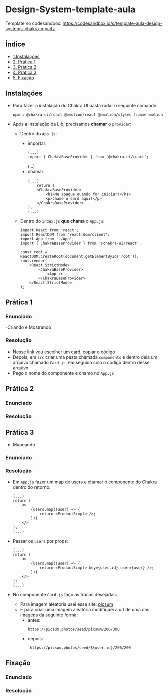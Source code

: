 # Design-System-template-aula

Template no codesandbox:
https://codesandbox.io/s/template-aula-design-systems-chakra-mpcifz

## Índice

-   [1.Instalações](#instalações)
-   [2. Prática 1](#prática-1)
-   [3. Prática 2](#prática-2)
-   [4. Prática 3](#prática-3)
-   [5. Fixação](#fixação)

## Instalações

-   Para fazer a instalação do Chakra UI basta rodar o seguinte comando:

    ```
    npm i @chakra-ui/react @emotion/react @emotion/styled framer-motion
    ```

-   Após a instalação da Lib, precisamos **chamar** o `provider`:

    -   Dentro do `App.js`:
        -   importar:
            ```
            (...)
            import { ChakraBaseProvider } from '@chakra-ui/react';
            ```
            (...)
        -   chamar:
            ```
            (...)
                return (
                <ChakraBaseProvider>
                    <h1>Me apague quando for iniciar!</h1>
                    <p>Chame o Card aqui!</p>
                </ChakraBaseProvider>
            );
            (...)
            ```
    -   Dentro do `index.js` **que chama** o `App.js`:

        ```
        import React from 'react';
        import ReactDOM from 'react-dom/client';
        import App from './App';
        import { ChakraBaseProvider } from '@chakra-ui/react';

        const root = ReactDOM.createRoot(document.getElementById('root'));
        root.render(
            <React.StrictMode>
                <ChakraBaseProvider>
                    <App />
                </ChakraBaseProvider>
            </React.StrictMode>
        );
        ```

## Prática 1

### Enunciado

-Criando e Mostrando

### Resolução

-   Nesse [link](https://chakra-templates.dev/components/cards) vou escolher um card, copiar o código
-   Depois, em `src` criar uma pasta chamada `components` e dentro dela um arquivo chamado `Card.js`, em seguida colo o código dentro desse arquivo
-   Pego o nome do componente e chamo no `App.js`

## Prática 2

### Enunciado

### Resolução

## Prática 3

-   Mapeando

### Enunciado

### Resolução

-   Em `App.js` fazer um map de users e chamar o componente do Chakra dentro do retorno:

    ```
    (...)
    return (
        <>
            {users.map((user) => {
                return <ProductSimple />;
            })}
        </>
    );
    (...)
    ```

-   Passar os `users` por props:
    ```
    (...)
    return (
        <>
            {users.map((user) => {
                return <ProductSimple key={user.id} user={user} />;
            })}
        </>
    );
    (...)
    ```
-   No componente `Card.js` faço as trocas desejadas:
    -   Para imagem aleatória usei esse site: [picsum](https://picsum.photos/)
    -   E para criar uma imagem aleatória modifiquei a url de uma das imagens da seguinte forma:
        -   antes:
            ```
            https://picsum.photos/seed/picsum/200/300
            ```
        -   depois:
            ```
            `https://picsum.photos/seed/${user.id}/200/200`
            ```

## Fixação

### Enunciado

### Resolução
